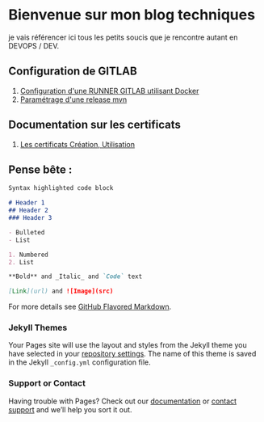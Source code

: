 # Bienvenue sur mon blog techniques

je vais référencer ici tous les petits soucis que je rencontre autant en DEVOPS / DEV.

## Configuration de GITLAB
  1. [Configuration d'une RUNNER GITLAB utilisant Docker](GitLab-Configuration-Project-PipeLine.md)
  2. [Paramétrage d'une release mvn](GitLab-Parametrage-release-mvn.md) 

## Documentation sur les certificats
1. [Les certificats Création, Utilisation](https://pki-tutorial.readthedocs.io/en/latest/)

## Pense bête :
```markdown
Syntax highlighted code block

# Header 1
## Header 2
### Header 3

- Bulleted
- List

1. Numbered
2. List

**Bold** and _Italic_ and `Code` text

[Link](url) and ![Image](src)
```


For more details see [GitHub Flavored Markdown](https://guides.github.com/features/mastering-markdown/).

### Jekyll Themes

Your Pages site will use the layout and styles from the Jekyll theme you have selected in your [repository settings](https://github.com/rbelfils/blogTechnical/settings). The name of this theme is saved in the Jekyll `_config.yml` configuration file.

### Support or Contact

Having trouble with Pages? Check out our [documentation](https://help.github.com/categories/github-pages-basics/) or [contact support](https://github.com/contact) and we’ll help you sort it out.
